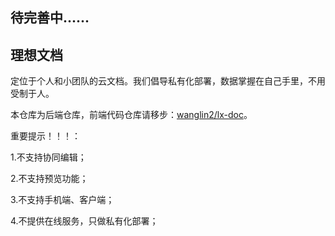 ## 待完善中......

## 理想文档

定位于个人和小团队的云文档。我们倡导私有化部署，数据掌握在自己手里，不用受制于人。

本仓库为后端仓库，前端代码仓库请移步：[wanglin2/lx-doc](https://github.com/wanglin2/lx-doc/tree/main)。

重要提示！！！：

1.不支持协同编辑；

2.不支持预览功能；

3.不支持手机端、客户端；

4.不提供在线服务，只做私有化部署；
